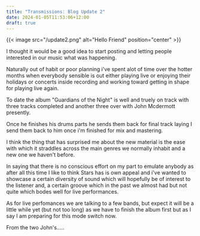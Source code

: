 ```yaml
---
title: "Transmissions: Blog Update 2"
date: 2024-01-05T11:53:06+12:00
draft: true
---
```


{{< image src="/update2.png" alt="Hello Friend" position="center" >}}

I thought it would be a good idea to start posting and letting people interested in our music what was happening. 

Naturally out of habit or poor planning i've spent alot of time over the hotter months when everybody sensible is out either playing live
or enjoying their holidays or concerts inside recording and working toward getting in shape for playing live again.  

To date the album "Guardians of the Night" is well and truely on track with three tracks completed and another three over with John Mcdermott  
presently. 

Once he finishes his drums parts he sends them back for final track laying I send them back to him once i'm finished for mix 
and mastering.

I think the thing that has surprised me about the new material is the ease with which it straddles across the main genres we normally inhabit and a new one 
we haven't before.

In saying that there is no conscious effort on my part to emulate anybody as after all this time I like to think Stars has is own appeal 
and i've wanted to showcase a certain diversity of sound which will hopefully be of interest to the listener and, a certain groove which in the past
we almost had but not quite which bodes well for live performances.

As for live perfomances we are talking to a few bands, but expect it will be a little while yet (but not too long) as we have to finish the album first 
but as I say I am preparing for this mode switch now.

From the two John's..... 



